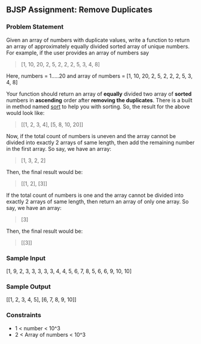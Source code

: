 ## BJSP Assignment: Remove Duplicates

### Problem Statement
Given an array of numbers with duplicate values, write a function to return an array of approximately equally divided sorted array of unique numbers. For example, if the user provides an array of numbers say
> [1, 10, 20, 2, 5, 2, 2, 2, 5, 3, 4, 8]

Here, numbers = 1.....20 and array of numbers = [1, 10, 20, 2, 5, 2, 2, 2, 5, 3, 4, 8]

Your function should return an array of **equally** divided two array of **sorted** numbers in **ascending** order after **removing the duplicates**. There is a built in method named [sort](https://www.w3schools.com/js/js_array_sort.asp) to help you with sorting. So, the result for the above would look like:
> [[1,  2, 3, 4], [5, 8, 10, 20]]

Now, if the total count of numbers is uneven and the array cannot be divided into exactly 2 arrays of same length, then add the remaining number in the first array. So say, we have an array:
> [1, 3, 2, 2]

Then, the final result would be:
> [[1, 2], [3]]

If the total count of numbers is one and the array cannot be divided into exactly 2 arrays of same length, then return an array of only one array. So say, we have an array:
> [3]

Then, the final result would be:
> [[3]]

### Sample Input
[1, 9, 2, 3, 3, 3, 3, 3, 4, 4, 5, 6, 7, 8, 5, 6, 6, 9, 10, 10]

### Sample Output
[[1, 2, 3, 4, 5], [6, 7, 8, 9, 10]]

### Constraints
- 1 < number < 10^3
- 2 < Array of numbers < 10^3

